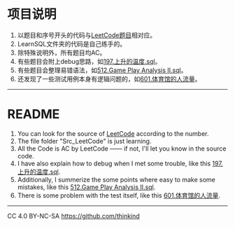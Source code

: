 # 项目说明

1. 以题目和序号开头的代码与[LeetCode题目](https://leetcode-cn.com/problemset/database/)相对应。
2. LearnSQL文件夹的代码是自己练手的。
3. 除特殊说明外，所有题目均AC。
4. 有些题目会附上debug思路，如[197.上升的温度.sql](https://github.com/thinkind/LeetCode-MySQL/blob/master/197.%E4%B8%8A%E5%8D%87%E7%9A%84%E6%B8%A9%E5%BA%A6%EF%BC%88%E8%B7%A8%E6%9C%88%E6%97%A5%E6%9C%9F%E9%97%B4%E9%9A%94%EF%BC%89.sql)。
5. 有些题目会整理易错语法，如[512.Game Play Analysis II.sql](https://github.com/thinkind/LeetCode-MySQL/blob/master/512.Game%20Play%20Analysis%20II%EF%BC%88SelectGroup%EF%BC%89.sql)。
6. 还发现了一些测试用例本身有逻辑问题的，如[601.体育馆的人流量](https://github.com/thinkind/LeetCode-MySQL/blob/master/601.%E4%BD%93%E8%82%B2%E9%A6%86%E7%9A%84%E4%BA%BA%E6%B5%81%E9%87%8F%EF%BC%88UNION%EF%BC%89.sql)。


---
# README
1. You can look for the source of [LeetCode](https://leetcode-cn.com/problemset/database/) according to the number.
2. The file folder "Src_LeetCode" is just learning.
3. All the Code is AC by LeetCode —— if not, I'll let you know in the source code.
4. I have also explain how to debug when I met some trouble, like this [197.上升的温度.sql](https://github.com/thinkind/LeetCode-MySQL/blob/master/197.%E4%B8%8A%E5%8D%87%E7%9A%84%E6%B8%A9%E5%BA%A6%EF%BC%88%E8%B7%A8%E6%9C%88%E6%97%A5%E6%9C%9F%E9%97%B4%E9%9A%94%EF%BC%89.sql).
5. Additionally, I summerize the some points where easy to make some mistakes, like this [512.Game Play Analysis II.sql](https://github.com/thinkind/LeetCode-MySQL/blob/master/512.Game%20Play%20Analysis%20II%EF%BC%88SelectGroup%EF%BC%89.sql).
6. There is some problem with the test itself, like this [601.体育馆的人流量](https://github.com/thinkind/LeetCode-MySQL/blob/master/601.%E4%BD%93%E8%82%B2%E9%A6%86%E7%9A%84%E4%BA%BA%E6%B5%81%E9%87%8F%EF%BC%88UNION%EF%BC%89.sql).


---

CC 4.0 BY-NC-SA
https://github.com/thinkind
